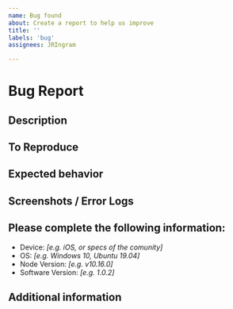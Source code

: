 ```yaml
---
name: Bug found
about: Create a report to help us improve
title: ''
labels: 'bug'
assignees: JRIngram

---
```


# Bug Report
## Description 
<!--
    A clear and concise description of what the bug is. 
    With as much information as possible!

    Remember the more information, the more the community can help.
 -->

## To Reproduce
<!-- 
Steps to reproduce the behavior:
    1. Go to login page
    2. Click on forgot password
    3. Enter an unregistered email
    4. See error from the crash below

    Remember the more information, the more the community can help.
--> 

## Expected behavior
<!-- 
    A clear and concise description of what you expected to happen.

    Remember the more information, the more the community can help.
-->

## Screenshots / Error Logs
<!-- 
    If applicable, add screenshots or copies of the error logs to help explain your problem.
-->

## Please complete the following information:
 * Device: *[e.g. iOS, or specs of the comunity]*
 * OS: *[e.g. Windows 10, Ubuntu 19.04]*
 * Node Version: *[e.g. v10.16.0]*
 * Software Version: *[e.g. 1.0.2]*

## Additional information
<!-- 
    Add any other information about the problem here that may be useful
    Remember the more information, the more the community can help.
 -->

